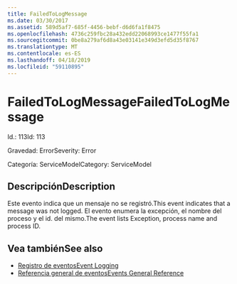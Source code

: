 ```yaml
---
title: FailedToLogMessage
ms.date: 03/30/2017
ms.assetid: 589d5af7-685f-4456-bebf-d6d6fa1f8475
ms.openlocfilehash: 4736c259fbc28a432edd22068993ce1477f55fa1
ms.sourcegitcommit: 0be8a279af6d8a43e03141e349d3efd5d35f8767
ms.translationtype: MT
ms.contentlocale: es-ES
ms.lasthandoff: 04/18/2019
ms.locfileid: "59110895"
---
```

# <a name="failedtologmessage"></a><span data-ttu-id="c15f2-102">FailedToLogMessage</span><span class="sxs-lookup"><span data-stu-id="c15f2-102">FailedToLogMessage</span></span>
<span data-ttu-id="c15f2-103">Id.: 113</span><span class="sxs-lookup"><span data-stu-id="c15f2-103">Id: 113</span></span>  
  
 <span data-ttu-id="c15f2-104">Gravedad: Error</span><span class="sxs-lookup"><span data-stu-id="c15f2-104">Severity: Error</span></span>  
  
 <span data-ttu-id="c15f2-105">Categoría: ServiceModel</span><span class="sxs-lookup"><span data-stu-id="c15f2-105">Category: ServiceModel</span></span>  
  
## <a name="description"></a><span data-ttu-id="c15f2-106">Descripción</span><span class="sxs-lookup"><span data-stu-id="c15f2-106">Description</span></span>  
 <span data-ttu-id="c15f2-107">Este evento indica que un mensaje no se registró.</span><span class="sxs-lookup"><span data-stu-id="c15f2-107">This event indicates that a message was not logged.</span></span> <span data-ttu-id="c15f2-108">El evento enumera la excepción, el nombre del proceso y el id. del mismo.</span><span class="sxs-lookup"><span data-stu-id="c15f2-108">The event lists Exception, process name and process ID.</span></span>  
  
## <a name="see-also"></a><span data-ttu-id="c15f2-109">Vea también</span><span class="sxs-lookup"><span data-stu-id="c15f2-109">See also</span></span>

- [<span data-ttu-id="c15f2-110">Registro de eventos</span><span class="sxs-lookup"><span data-stu-id="c15f2-110">Event Logging</span></span>](../../../../../docs/framework/wcf/diagnostics/event-logging/index.md)
- [<span data-ttu-id="c15f2-111">Referencia general de eventos</span><span class="sxs-lookup"><span data-stu-id="c15f2-111">Events General Reference</span></span>](../../../../../docs/framework/wcf/diagnostics/event-logging/events-general-reference.md)
